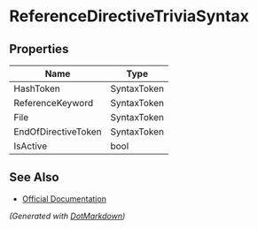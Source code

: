 # ReferenceDirectiveTriviaSyntax

## Properties

| Name                | Type        |
| ------------------- | ----------- |
| HashToken           | SyntaxToken |
| ReferenceKeyword    | SyntaxToken |
| File                | SyntaxToken |
| EndOfDirectiveToken | SyntaxToken |
| IsActive            | bool        |

## See Also

* [Official Documentation](https://docs.microsoft.com/en-us/dotnet/api/microsoft.codeanalysis.csharp.syntax.referencedirectivetriviasyntax)


*\(Generated with [DotMarkdown](http://github.com/JosefPihrt/DotMarkdown)\)*